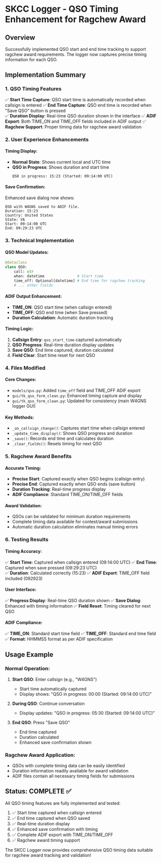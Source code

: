 # SKCC Logger - QSO Timing Enhancement for Ragchew Award

## Overview
Successfully implemented QSO start and end time tracking to support ragchew award requirements. The logger now captures precise timing information for each QSO.

## Implementation Summary

### 1. QSO Timing Features
✅ **Start Time Capture**: QSO start time is automatically recorded when callsign is entered
✅ **End Time Capture**: QSO end time is recorded when "Save QSO" button is pressed  
✅ **Duration Display**: Real-time QSO duration shown in the interface
✅ **ADIF Export**: Both TIME_ON and TIME_OFF fields included in ADIF output
✅ **Ragchew Support**: Proper timing data for ragchew award validation

### 2. User Experience Enhancements

#### Timing Display:
- **Normal State**: Shows current local and UTC time
- **QSO in Progress**: Shows duration and start time
  ```
  QSO in progress: 15:23 (Started: 09:14:00 UTC)
  ```

#### Save Confirmation:
Enhanced save dialog now shows:
```
QSO with W4GNS saved to ADIF file.
Duration: 15:23
Country: United States
State: VA
Start: 09:14:00 UTC
End: 09:29:23 UTC
```

### 3. Technical Implementation

#### QSO Model Updates:
```python
@dataclass
class QSO:
    call: str
    when: datetime               # Start time
    time_off: Optional[datetime] # End time for ragchew tracking
    # ... other fields
```

#### ADIF Output Enhancement:
- **TIME_ON**: QSO start time (when callsign entered)
- **TIME_OFF**: QSO end time (when Save pressed)
- **Duration Calculation**: Automatic duration tracking

#### Timing Logic:
1. **Callsign Entry**: `qso_start_time` captured automatically
2. **QSO Progress**: Real-time duration display updates
3. **Save QSO**: End time captured, duration calculated
4. **Field Clear**: Start time reset for next QSO

### 4. Files Modified

#### Core Changes:
- `models/qso.py`: Added `time_off` field and TIME_OFF ADIF export
- `gui/tk_qso_form_clean.py`: Enhanced timing capture and display
- `gui/tk_qso_form_clean.py`: Updated for consistency (main W4GNS logger GUI)

#### Key Methods:
- `_on_callsign_change()`: Captures start time when callsign entered
- `_update_time_display()`: Shows QSO progress and duration
- `_save()`: Records end time and calculates duration
- `_clear_fields()`: Resets timing for next QSO

### 5. Ragchew Award Benefits

#### Accurate Timing:
- **Precise Start**: Captured exactly when QSO begins (callsign entry)
- **Precise End**: Captured exactly when QSO ends (save button)
- **Duration Tracking**: Real-time progress display
- **ADIF Compliance**: Standard TIME_ON/TIME_OFF fields

#### Award Validation:
- QSOs can be validated for minimum duration requirements
- Complete timing data available for contest/award submissions
- Automatic duration calculation eliminates manual timing errors

### 6. Testing Results

#### Timing Accuracy:
✅ **Start Time**: Captured when callsign entered (09:14:00 UTC)
✅ **End Time**: Captured when save pressed (09:29:23 UTC)  
✅ **Duration**: Calculated correctly (15:23)
✅ **ADIF Export**: TIME_OFF field included (092923)

#### User Interface:
✅ **Progress Display**: Real-time QSO duration shown
✅ **Save Dialog**: Enhanced with timing information
✅ **Field Reset**: Timing cleared for next QSO

#### ADIF Compliance:
✅ **TIME_ON**: Standard start time field
✅ **TIME_OFF**: Standard end time field
✅ **Format**: HHMMSS format as per ADIF specification

## Usage Example

### Normal Operation:
1. **Start QSO**: Enter callsign (e.g., "W4GNS")
   - Start time automatically captured
   - Display shows: "QSO in progress: 00:00 (Started: 09:14:00 UTC)"

2. **During QSO**: Continue conversation
   - Display updates: "QSO in progress: 05:30 (Started: 09:14:00 UTC)"

3. **End QSO**: Press "Save QSO"
   - End time captured
   - Duration calculated
   - Enhanced save confirmation shown

### Ragchew Award Application:
- QSOs with complete timing data can be easily identified
- Duration information readily available for award validation
- ADIF files contain all necessary timing fields for submissions

## Status: COMPLETE ✅

All QSO timing features are fully implemented and tested:
1. ✅ Start time captured when callsign entered
2. ✅ End time captured when QSO saved  
3. ✅ Real-time duration display
4. ✅ Enhanced save confirmation with timing
5. ✅ Complete ADIF export with TIME_ON/TIME_OFF
6. ✅ Ragchew award timing support

The SKCC Logger now provides comprehensive QSO timing data suitable for ragchew award tracking and validation!
